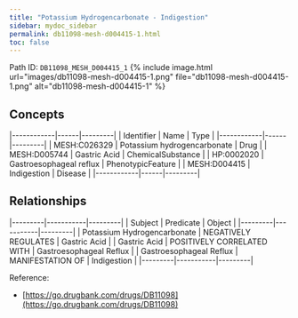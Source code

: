 ```yaml
---
title: "Potassium Hydrogencarbonate - Indigestion"
sidebar: mydoc_sidebar
permalink: db11098-mesh-d004415-1.html
toc: false 
---
```



Path ID: `DB11098_MESH_D004415_1`
{% include image.html url="images/db11098-mesh-d004415-1.png" file="db11098-mesh-d004415-1.png" alt="db11098-mesh-d004415-1" %}

## Concepts

|------------|------|---------|
| Identifier | Name | Type    |
|------------|------|---------|
| MESH:C026329 | Potassium hydrogencarbonate | Drug |
| MESH:D005744 | Gastric Acid | ChemicalSubstance |
| HP:0002020 | Gastroesophageal reflux | PhenotypicFeature |
| MESH:D004415 | Indigestion | Disease |
|------------|------|---------|

## Relationships

|---------|-----------|---------|
| Subject | Predicate | Object  |
|---------|-----------|---------|
| Potassium Hydrogencarbonate | NEGATIVELY REGULATES | Gastric Acid |
| Gastric Acid | POSITIVELY CORRELATED WITH | Gastroesophageal Reflux |
| Gastroesophageal Reflux | MANIFESTATION OF | Indigestion |
|---------|-----------|---------|

Reference: 
  - [https://go.drugbank.com/drugs/DB11098](https://go.drugbank.com/drugs/DB11098)
